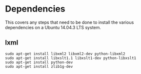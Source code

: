 # Dependencies

This covers any steps that need to be done to install the various dependencies on a Ubuntu 14.04.3 LTS system.

## lxml
```
sudo apt-get install libxml2 libxml2-dev python-libxml2
sudo apt-get install libxslt1.1 libxslt1-dev python-libxslt1
sudo apt-get install python-dev
sudo apt-get install zlib1g-dev
```
